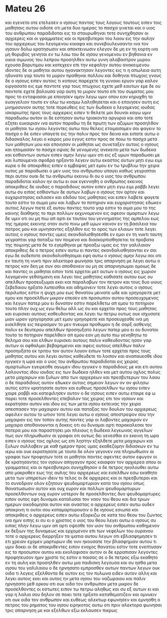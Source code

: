 # Mateu 26
και εγενετο οτε ετελεσεν ο ιησους παντας τους λογους τουτους ειπεν τοις μαθηταις αυτου
οιδατε οτι μετα δυο ημερας το πασχα γινεται και ο υιος του ανθρωπου παραδιδοται εις το σταυρωθηναι
τοτε συνηχθησαν οι αρχιερεις και οι γραμματεις και οι πρεσβυτεροι του λαου εις την αυλην του αρχιερεως του λεγομενου καιαφα
και συνεβουλευσαντο ινα τον ιησουν δολω κρατησωσιν και αποκτεινωσιν
ελεγον δε μη εν τη εορτη ινα μη θορυβος γενηται εν τω λαω
του δε ιησου γενομενου εν βηθανια εν οικια σιμωνος του λεπρου
προσηλθεν αυτω γυνη αλαβαστρον μυρου εχουσα βαρυτιμου και κατεχεεν επι την κεφαλην αυτου ανακειμενου
ιδοντες δε οι μαθηται αυτου ηγανακτησαν λεγοντες εις τι η απωλεια αυτη 
ηδυνατο γαρ τουτο το μυρον πραθηναι πολλου και δοθηναι πτωχοις
γνους δε ο ιησους ειπεν αυτοις τι κοπους παρεχετε τη γυναικι εργον γαρ καλον ειργασατο εις εμε
παντοτε γαρ τους πτωχους εχετε μεθ εαυτων εμε δε ου παντοτε εχετε 
βαλουσα γαρ αυτη το μυρον τουτο επι του σωματος μου προς το ενταφιασαι με εποιησεν
αμην λεγω υμιν οπου εαν κηρυχθη το ευαγγελιον τουτο εν ολω τω κοσμω λαληθησεται και ο εποιησεν αυτη εις μνημοσυνον αυτης
τοτε πορευθεις εις των δωδεκα ο λεγομενος ιουδας ισκαριωτης προς τους αρχιερεις
ειπεν τι θελετε μοι δουναι καγω υμιν παραδωσω αυτον οι δε εστησαν αυτω τριακοντα αργυρια
και απο τοτε εζητει ευκαιριαν ινα αυτον παραδω
τη δε πρωτη των αζυμων προσηλθον οι μαθηται τω ιησου λεγοντες αυτω που θελεις ετοιμασομεν σοι φαγειν το πασχα
ο δε ειπεν υπαγετε εις την πολιν προς τον δεινα και ειπατε αυτω ο διδασκαλος λεγει ο καιρος μου εγγυς εστιν προς σε ποιω το πασχα μετα των μαθητων μου 
και εποιησαν οι μαθηται ως συνεταξεν αυτοις ο ιησους και ητοιμασαν το πασχα 
οψιας δε γενομενης ανεκειτο μετα των δωδεκα
και εσθιοντων αυτων ειπεν αμην λεγω υμιν οτι εις εξ υμων παραδωσει με
και λυπουμενοι σφοδρα ηρξαντο λεγειν αυτω εκαστος αυτων μητι εγω ειμι κυριε 
ο δε αποκριθεις ειπεν ο εμβαψας μετ εμου εν τω τρυβλιω την χειρα ουτος με παραδωσει
ο μεν υιος του ανθρωπου υπαγει καθως γεγραπται περι αυτου ουαι δε τω ανθρωπω εκεινω δι ου ο υιος του ανθρωπου παραδιδοται καλον ην αυτω ει ουκ εγεννηθη ο ανθρωπος εκεινος
αποκριθεις δε ιουδας ο παραδιδους αυτον ειπεν μητι εγω ειμι ραββι λεγει αυτω συ ειπας
εσθιοντων δε αυτων λαβων ο ιησους τον αρτον και ευχαριστησας εκλασεν και εδιδου τοις μαθηταις και ειπεν λαβετε φαγετε τουτο εστιν το σωμα μου
και λαβων το ποτηριον και ευχαριστησας εδωκεν αυτοις λεγων πιετε εξ αυτου παντες
τουτο γαρ εστιν το αιμα μου το της καινης διαθηκης το περι πολλων εκχυνομενον εις αφεσιν αμαρτιων
λεγω δε υμιν οτι ου μη πιω απ αρτι εκ τουτου του γεννηματος της αμπελου εως της ημερας εκεινης οταν αυτο πινω μεθ υμων καινον εν τη βασιλεια του πατρος μου
και υμνησαντες εξηλθον εις το ορος των ελαιων
τοτε λεγει αυτοις ο ιησους παντες υμεις σκανδαλισθησεσθε εν εμοι εν τη νυκτι ταυτη γεγραπται γαρ παταξω τον ποιμενα και διασκορπισθησεται τα προβατα της ποιμνης
μετα δε το εγερθηναι με προαξω υμας εις την γαλιλαιαν
αποκριθεις δε ο πετρος ειπεν αυτω ει παντες σκανδαλισθησονται εν σοι εγω δε ουδεποτε σκανδαλισθησομαι
εφη αυτω ο ιησους αμην λεγω σοι οτι εν ταυτη τη νυκτι πριν αλεκτορα φωνησαι τρις απαρνηση με
λεγει αυτω ο πετρος καν δεη με συν σοι αποθανειν ου μη σε απαρνησωμαι ομοιως δε και παντες οι μαθηται ειπον
τοτε ερχεται μετ αυτων ο ιησους εις χωριον λεγομενον γεθσημανη και λεγει τοις μαθηταις καθισατε αυτου εως ου απελθων προσευξωμαι εκει
και παραλαβων τον πετρον και τους δυο υιους ζεβεδαιου ηρξατο λυπεισθαι και αδημονειν
τοτε λεγει αυτοις ο ιησους περιλυπος εστιν η ψυχη μου εως θανατου μεινατε ωδε και γρηγορειτε μετ εμου
και προσελθων μικρον επεσεν επι προσωπον αυτου προσευχομενος και λεγων πατερ μου ει δυνατον εστιν παρελθετω απ εμου το ποτηριον τουτο πλην ουχ ως εγω θελω αλλ ως συ
και ερχεται προς τους μαθητας και ευρισκει αυτους καθευδοντας και λεγει τω πετρω ουτως ουκ ισχυσατε μιαν ωραν γρηγορησαι μετ εμου
γρηγορειτε και προσευχεσθε ινα μη εισελθητε εις πειρασμον το μεν πνευμα προθυμον η δε σαρξ ασθενης
παλιν εκ δευτερου απελθων προσηυξατο λεγων πατερ μου ει ου δυναται τουτο το ποτηριον παρελθειν απ εμου εαν μη αυτο πιω γενηθητω το θελημα σου
και ελθων ευρισκει αυτους παλιν καθευδοντας ησαν γαρ αυτων οι οφθαλμοι βεβαρημενοι
και αφεις αυτους απελθων παλιν προσηυξατο εκ τριτου τον αυτον λογον ειπων 
τοτε ερχεται προς τους μαθητας αυτου και λεγει αυτοις καθευδετε το λοιπον και αναπαυεσθε ιδου ηγγικεν η ωρα και ο υιος του ανθρωπου παραδιδοται εις χειρας αμαρτωλων
εγειρεσθε αγωμεν ιδου ηγγικεν ο παραδιδους με
και ετι αυτου λαλουντος ιδου ιουδας εις των δωδεκα ηλθεν και μετ αυτου οχλος πολυς μετα μαχαιρων και ξυλων απο των αρχιερεων και πρεσβυτερων του λαου
ο δε παραδιδους αυτον εδωκεν αυτοις σημειον λεγων ον αν φιλησω αυτος εστιν κρατησατε αυτον
και ευθεως προσελθων τω ιησου ειπεν χαιρε ραββι και κατεφιλησεν αυτον
ο δε ιησους ειπεν αυτω εταιρε εφ ω παρει τοτε προσελθοντες επεβαλον τας χειρας επι τον ιησουν και εκρατησαν αυτον
και ιδου εις των μετα ιησου εκτεινας την χειρα απεσπασεν την μαχαιραν αυτου και παταξας τον δουλον του αρχιερεως αφειλεν αυτου το ωτιον
τοτε λεγει αυτω ο ιησους αποστρεψον σου την μαχαιραν εις τον τοπον αυτης παντες γαρ οι λαβοντες μαχαιραν εν μαχαιρα αποθανουνται
η δοκεις οτι ου δυναμαι αρτι παρακαλεσαι τον πατερα μου και παραστησει μοι πλειους η δωδεκα λεγεωνας αγγελων
πως ουν πληρωθωσιν αι γραφαι οτι ουτως δει γενεσθαι
εν εκεινη τη ωρα ειπεν ο ιησους τοις οχλοις ως επι ληστην εξηλθετε μετα μαχαιρων και ξυλων συλλαβειν με καθ ημεραν προς υμας εκαθεζομην διδασκων εν τω ιερω και ουκ εκρατησατε με
τουτο δε ολον γεγονεν ινα πληρωθωσιν αι γραφαι των προφητων τοτε οι μαθηται παντες αφεντες αυτον εφυγον
οι δε κρατησαντες τον ιησουν απηγαγον προς καιαφαν τον αρχιερεα οπου οι γραμματεις και οι πρεσβυτεροι συνηχθησαν
ο δε πετρος ηκολουθει αυτω απο μακροθεν εως της αυλης του αρχιερεως και εισελθων εσω εκαθητο μετα των υπηρετων ιδειν το τελος
οι δε αρχιερεις και οι πρεσβυτεροι και το συνεδριον ολον εζητουν ψευδομαρτυριαν κατα του ιησου οπως θανατωσωσιν αυτον
και ουχ ευρον και πολλων ψευδομαρτυρων προσελθοντων ουχ ευρον
υστερον δε προσελθοντες δυο ψευδομαρτυρες ειπον ουτος εφη δυναμαι καταλυσαι τον ναον του θεου και δια τριων ημερων οικοδομησαι αυτον
και αναστας ο αρχιερευς ειπεν αυτω ουδεν αποκρινη τι ουτοι σου καταμαρτυρουσιν
ο δε ιησους εσιωπα και αποκριθεις ο αρχιερευς ειπεν αυτω εξορκιζω σε κατα του θεου του ζωντος ινα ημιν ειπης ει συ ει ο χριστος ο υιος του θεου 
λεγει αυτω ο ιησους συ ειπας πλην λεγω υμιν απ αρτι οψεσθε τον υιον του ανθρωπου καθημενον εκ δεξιων της δυναμεως και ερχομενον επι των νεφελων του ουρανου
τοτε ο αρχιερευς διερρηξεν τα ιματια αυτου λεγων οτι εβλασφημησεν τι ετι χρειαν εχομεν μαρτυρων ιδε νυν ηκουσατε την βλασφημιαν αυτου
τι υμιν δοκει οι δε αποκριθεντες ειπον ενοχος θανατου εστιν
τοτε ενεπτυσαν εις το προσωπον αυτου και εκολαφισαν αυτον οι δε ερραπισαν 
λεγοντες προφητευσον ημιν χριστε τις εστιν ο παισας σε
ο δε πετρος εξω εκαθητο εν τη αυλη και προσηλθεν αυτω μια παιδισκη λεγουσα και συ ησθα μετα ιησου του γαλιλαιου
ο δε ηρνησατο εμπροσθεν αυτων παντων λεγων ουκ οιδα τι λεγεις
εξελθοντα δε αυτον εις τον πυλωνα ειδεν αυτον αλλη και λεγει αυτοις εκει και ουτος ην μετα ιησου του ναζωραιου
και παλιν ηρνησατο μεθ ορκου οτι ουκ οιδα τον ανθρωπον
μετα μικρον δε προσελθοντες οι εστωτες ειπον τω πετρω αληθως και συ εξ αυτων ει και γαρ η λαλια σου δηλον σε ποιει
τοτε ηρξατο καταθεματιζειν και ομνυειν οτι ουκ οιδα τον ανθρωπον και ευθεως αλεκτωρ εφωνησεν
και εμνησθη ο πετρος του ρηματος του ιησου ειρηκοτος αυτω οτι πριν αλεκτορα φωνησαι τρις απαρνηση με και εξελθων εξω εκλαυσεν πικρως
